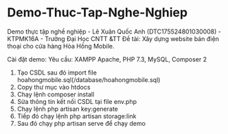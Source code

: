 # Demo-Thuc-Tap-Nghe-Nghiep
Demo thực tập nghề nghiệp - Lê Xuân Quốc Anh (DTC175524801030008) - KTPMK16A - Trường Đại Học CNTT &amp;TT
Đề tài: Xây dựng website bán điện thoại cho cửa hàng Hòa Hồng Mobile.

Cài đặt demo:
Yêu cầu: XAMPP Apache, PHP 7.3, MySQL, Composer 2
1. Tạo CSDL sau đó import file hoahongmobile.sql(/database/hoahongmobile.sql)
2. Copy thư mục vào htdocs
3. Chạy lệnh composer install
4. Sửa thông tin kết nối CSDL tại file env.php
5. Chạy lệnh php artisan key:generate
6. Tiếp đó chạy lệnh php artisan storage:link
7. Sau đó chạy php artisan serve để chạy demo
